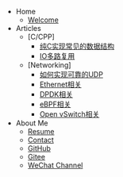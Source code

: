 <!-- 侧边栏 docs/_sidebar.md -->

- Home
  - [Welcome](README.md)
- Articles
  - [C/CPP]
    - [纯C实现常见的数据结构](/articles/ccpp/basic_data_struct.md)
    - [IO多路复用](/articles/ccpp/io_multiplexing_tech.md)
  - [Networking]
    - [如何实现可靠的UDP](/articles/networking/stable_udp.md)
    - [Ethernet相关](/articles/networking/ethernet.md)
    - [DPDK相关](/articles/networking/dpdk.md)
    - [eBPF相关](/articles/networking/ebpf.md)
    - [Open vSwitch相关](/articles/networking/ovs.md)
- About Me
  - [Resume](/resume/Johnny_Resume_eng.md)
  - [Contact](/resume/Contact.md)
  - [GitHub](https://github.com/jpixy)
  - [Gitee](https://gitee.com/jpixy)
  - [WeChat Channel](/wechat_official_account.md)

<!-- 以下略 -->
